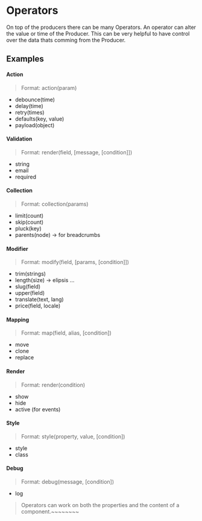 # Operators
On top of the producers there can be many Operators.
An operator can alter the value or time of the Producer.
This can be very helpful to have control over the data thats comming from the Producer.

## Examples

#### Action
> Format: action(param)
* debounce(time)
* delay(time)
* retry(times)
* defaults(key, value)
* payload(object)

#### Validation
> Format: render(field, [message, [condition]])
* string
* email
* required

#### Collection
> Format: collection(params)
* limit(count)
* skip(count)
* pluck(key)
* parents(node) -> for breadcrumbs

#### Modifier
> Format: modify(field, [params, [condition]])
* trim(strings)
* length(size) -> elipsis ...
* slug(field)
* upper(field)
* translate(text, lang)
* price(field, locale)

#### Mapping
> Format: map(field, alias, [condition])
* move
* clone
* replace

#### Render
> Format: render(condition)
* show
* hide
* active (for events)

#### Style
> Format: style(property, value, [condition])
* style
* class

#### Debug
> Format: debug(message, [condition])
* log

> Operators can work on both the properties and the content of a component.~~~~~~~~